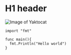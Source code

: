 # H1 header
![Image of Yaktocat](https://octodex.github.com/images/yaktocat.png)


```golang
import "fmt"

func main(){
  fmt.Println("Hello world")
}
```
